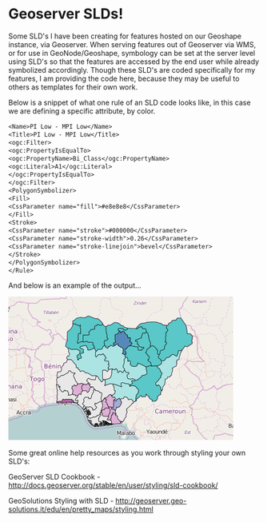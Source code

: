 # Geoserver SLDs!
Some SLD's I have been creating for features hosted on our Geoshape instance, via Geoserver. When serving features out of Geoserver via WMS, or for use in GeoNode/Geoshape, symbology can be set at the server level using SLD's so that the features are accessed by the end user while already symbolized accordingly. Though these SLD's are coded specifically for my features, I am providing the code here, because they may be useful to others as templates for their own work. 

Below is a snippet of what one rule of an SLD code looks like, in this case we are defining a specific attribute, by color. 

```<Rule>
<Name>PI Low - MPI Low</Name>
<Title>PI Low - MPI Low</Title>
<ogc:Filter>
<ogc:PropertyIsEqualTo>
<ogc:PropertyName>Bi_Class</ogc:PropertyName>
<ogc:Literal>A1</ogc:Literal>
</ogc:PropertyIsEqualTo>
</ogc:Filter>
<PolygonSymbolizer>
<Fill>
<CssParameter name="fill">#e8e8e8</CssParameter>
</Fill>
<Stroke>
<CssParameter name="stroke">#000000</CssParameter>
<CssParameter name="stroke-width">0.26</CssParameter>
<CssParameter name="stroke-linejoin">bevel</CssParameter>
</Stroke>
</PolygonSymbolizer>
</Rule>
```
And below is an example of the output...

![Sample SLD Output](https://github.com/Nickgis/Geoserver_SLD-s/blob/master/SLD_ExampleOutput.png?raw=true "Sample")

Some great online help resources as you work through styling your own SLD's:

GeoServer SLD Cookbook - http://docs.geoserver.org/stable/en/user/styling/sld-cookbook/

GeoSolutions Styling with SLD - http://geoserver.geo-solutions.it/edu/en/pretty_maps/styling.html

